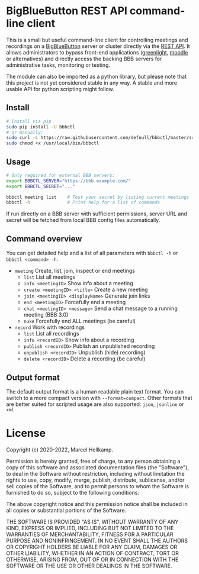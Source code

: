 # BigBlueButton REST API command-line client

This is a small but useful command-line client for controlling meetings and recordings on a [BigBlueButton](https://docs.bigbluebutton.org/) server or cluster directly via the [REST API](https://docs.bigbluebutton.org/dev/api.html). It allows administrators to bypass front-end applications ([greenlight](https://github.com/bigbluebutton/greenlight), [moodle](https://moodle.com/certified-integrations/bigbluebutton/) or alternatives) and directly access the backing BBB servers for administrative tasks, monitoring or testing.

The module can also be imported as a python library, but please note that this project is not yet considered stable in any way. A stable and more usable API for python scripting might follow.

## Install

```sh
# Install via pip
sudo pip install -U bbbctl
# or manually:
sudo curl -L https://raw.githubusercontent.com/defnull/bbbctl/master/src/bbbctl.py -o /usr/local/bin/bbbctl
sudo chmod +x /usr/local/bin/bbbctl
```

## Usage

```sh
# Only required for external BBB servers:
export BBBCTL_SERVER="https://bbb.example.com/"
export BBBCTL_SECRET="..."

bbbctl meeting list    # Test your secret by listing current meetings
bbbctl -h              # Print help for a list of commands
```

If run directly on a BBB server with sufficient permissions, server URL and secret will be fetched from local BBB config files automatically.

## Command overview

You can get detailed help and a list of all parameters with `bbbctl -h` or `bbbctl <command> -h`.

- `meeting` Create, list, join, inspect or end meetings
  - `list` List all meetings
  - `info <meetingID>` Show info about a meeting
  - `create <meetingID> <title>` Create a new meeting
  - `join <meetingID> <displayName>` Generate join links
  - `end <meetingID>` Forcefully end a meeting
  - `chat <meetingID> <message>` Send a chat message to a running meeting (BBB 3.0)
  - `nuke` Forcefully end ALL meetings (be careful)
- `record` Work with recordings
  - `list` List all recordings
  - `info <recordID>` Show info about a recording
  - `publish <recordID>` Publish an unpublished recording
  - `unpublish <recordID>` Unpublish (hide) recording)
  - `delete <recordID>` Delete a recording (be careful)

## Output format

The default output format is a human readable plain text format. You can switch to a more compact version with `--format=compact`. Other formats that are better suited for scripted usage are also supported: `json`, `jsonline` or `xml`

# License

Copyright (c) 2020-2022, Marcel Hellkamp.

Permission is hereby granted, free of charge, to any person obtaining a copy
of this software and associated documentation files (the "Software"), to deal
in the Software without restriction, including without limitation the rights
to use, copy, modify, merge, publish, distribute, sublicense, and/or sell
copies of the Software, and to permit persons to whom the Software is
furnished to do so, subject to the following conditions:

The above copyright notice and this permission notice shall be included in
all copies or substantial portions of the Software.

THE SOFTWARE IS PROVIDED "AS IS", WITHOUT WARRANTY OF ANY KIND, EXPRESS OR
IMPLIED, INCLUDING BUT NOT LIMITED TO THE WARRANTIES OF MERCHANTABILITY,
FITNESS FOR A PARTICULAR PURPOSE AND NONINFRINGEMENT. IN NO EVENT SHALL THE
AUTHORS OR COPYRIGHT HOLDERS BE LIABLE FOR ANY CLAIM, DAMAGES OR OTHER
LIABILITY, WHETHER IN AN ACTION OF CONTRACT, TORT OR OTHERWISE, ARISING FROM,
OUT OF OR IN CONNECTION WITH THE SOFTWARE OR THE USE OR OTHER DEALINGS IN
THE SOFTWARE.
